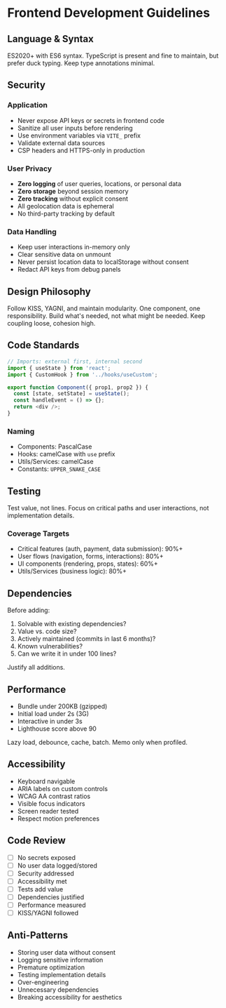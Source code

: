 # Frontend Development Guidelines

## Language & Syntax

ES2020+ with ES6 syntax. TypeScript is present and fine to maintain, but prefer duck typing. Keep type annotations minimal.

## Security

### Application

- Never expose API keys or secrets in frontend code
- Sanitize all user inputs before rendering
- Use environment variables via `VITE_` prefix
- Validate external data sources
- CSP headers and HTTPS-only in production

### User Privacy

- **Zero logging** of user queries, locations, or personal data
- **Zero storage** beyond session memory
- **Zero tracking** without explicit consent
- All geolocation data is ephemeral
- No third-party tracking by default

### Data Handling

- Keep user interactions in-memory only
- Clear sensitive data on unmount
- Never persist location data to localStorage without consent
- Redact API keys from debug panels

## Design Philosophy

Follow KISS, YAGNI, and maintain modularity. One component, one responsibility. Build what's needed, not what might be needed. Keep coupling loose, cohesion high.

## Code Standards

```javascript
// Imports: external first, internal second
import { useState } from 'react';
import { CustomHook } from '../hooks/useCustom';

export function Component({ prop1, prop2 }) {
  const [state, setState] = useState();
  const handleEvent = () => {};
  return <div />;
}
```

### Naming

- Components: PascalCase
- Hooks: camelCase with `use` prefix
- Utils/Services: camelCase
- Constants: `UPPER_SNAKE_CASE`

## Testing

Test value, not lines. Focus on critical paths and user interactions, not implementation details.

### Coverage Targets

- Critical features (auth, payment, data submission): 90%+
- User flows (navigation, forms, interactions): 80%+
- UI components (rendering, props, states): 60%+
- Utils/Services (business logic): 80%+

## Dependencies

Before adding:

1. Solvable with existing dependencies?
2. Value vs. code size?
3. Actively maintained (commits in last 6 months)?
4. Known vulnerabilities?
5. Can we write it in under 100 lines?

Justify all additions.

## Performance

- Bundle under 200KB (gzipped)
- Initial load under 2s (3G)
- Interactive in under 3s
- Lighthouse score above 90

Lazy load, debounce, cache, batch. Memo only when profiled.

## Accessibility

- Keyboard navigable
- ARIA labels on custom controls
- WCAG AA contrast ratios
- Visible focus indicators
- Screen reader tested
- Respect motion preferences

## Code Review

- [ ] No secrets exposed
- [ ] No user data logged/stored
- [ ] Security addressed
- [ ] Accessibility met
- [ ] Tests add value
- [ ] Dependencies justified
- [ ] Performance measured
- [ ] KISS/YAGNI followed

## Anti-Patterns

- Storing user data without consent
- Logging sensitive information
- Premature optimization
- Testing implementation details
- Over-engineering
- Unnecessary dependencies
- Breaking accessibility for aesthetics
